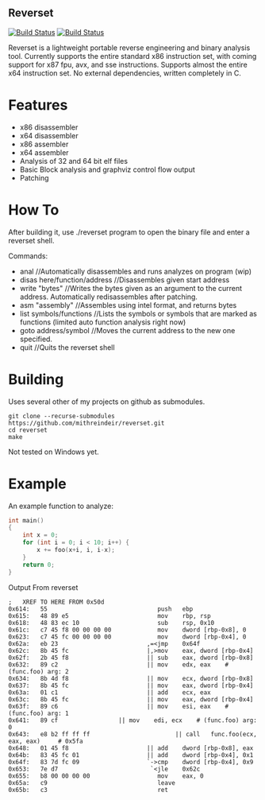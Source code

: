 ## Reverset

[![Build Status](https://upload.wikimedia.org/wikipedia/commons/f/f8/License_icon-mit-88x31-2.svg)]()
[![Build Status](https://travis-ci.org/Mithreindeir/Reverset.svg?branch=master)](https://travis-ci.org/Mithreindeir/Reverset)

Reverset is a lightweight portable reverse engineering and binary analysis tool. Currently supports the entire standard x86 instruction set, with coming support for x87 fpu, avx, and sse instructions. Supports almost the entire x64 instruction set.
No external dependencies, written completely in C.

# Features

* x86 disassembler
* x64 disassembler
* x86 assembler
* x64 assembler
* Analysis of 32 and 64 bit elf files
* Basic Block analysis and graphviz control flow output
* Patching

# How To

After building it, use ./reverset program to open the binary file and enter a reverset shell.

Commands:

* anal				//Automatically disassembles and runs analyzes on program (wip)
* disas here/function/address //Disassembles given start address
* write "bytes"		     //Writes the bytes given as an argument to the current address. Automatically redisassembles after patching.
* asm   "assembly"	     //Assembles using intel format, and returns bytes
* list symbols/functions     //Lists the symbols or symbols that are marked as functions (limited auto function analysis right now)
* goto address/symbol	     //Moves the current address to the new one specified. 
* quit			     //Quits the reverset shell

# Building

Uses several other of my projects on github as submodules.
```
git clone --recurse-submodules https://github.com/mithreindeir/reverset.git
cd reverset
make
```
Not tested on Windows yet. 

# Example
An example function to analyze:
```C
int main()
{
	int x = 0;
	for (int i = 0; i < 10; i++) {
		x += foo(x+i, i, i-x);
	}
	return 0;
}
```

Output From reverset
```ASM
;	XREF TO HERE FROM 0x50d
0x614:   55                      	      push   ebp
0x615:   48 89 e5                	      mov    rbp, rsp
0x618:   48 83 ec 10             	      sub    rsp, 0x10
0x61c:   c7 45 f8 00 00 00 00    	      mov    dword [rbp-0x8], 0
0x623:   c7 45 fc 00 00 00 00    	      mov    dword [rbp-0x4], 0
0x62a:   eb 23                   	   ,=<jmp    0x64f
0x62c:   8b 45 fc                	   |,>mov    eax, dword [rbp-0x4]
0x62f:   2b 45 f8                	   || sub    eax, dword [rbp-0x8]
0x632:   89 c2                   	   || mov    edx, eax	 # (func.foo) arg: 2
0x634:   8b 4d f8                	   || mov    ecx, dword [rbp-0x8]
0x637:   8b 45 fc                	   || mov    eax, dword [rbp-0x4]
0x63a:   01 c1                   	   || add    ecx, eax
0x63c:   8b 45 fc                	   || mov    eax, dword [rbp-0x4]
0x63f:   89 c6                   	   || mov    esi, eax	 # (func.foo) arg: 1
0x641:   89 cf				   || mov    edi, ecx	 # (func.foo) arg: 0
0x643:   e8 b2 ff ff ff          	     	   || call   func.foo(ecx, eax, eax)	 # 0x5fa
0x648:   01 45 f8                	   || add    dword [rbp-0x8], eax
0x64b:   83 45 fc 01             	   || add    dword [rbp-0x4], 0x1
0x64f:   83 7d fc 09             	   `->cmp    dword [rbp-0x4], 0x9
0x653:   7e d7                   	    `<jle    0x62c
0x655:   b8 00 00 00 00          	      mov    eax, 0
0x65a:   c9                      	      leave  
0x65b:   c3                      	      ret    
```

